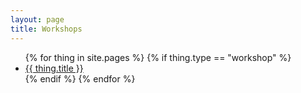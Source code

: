 ```yaml
---
layout: page
title: Workshops
---
```


<ul>
{% for thing in site.pages %}
    {% if thing.type == "workshop" %}
    <li>
    <a href="{{ thing.url }}">{{ thing.title }}</a>
    </li>
    {% endif %}
    {% endfor %}
</ul>

